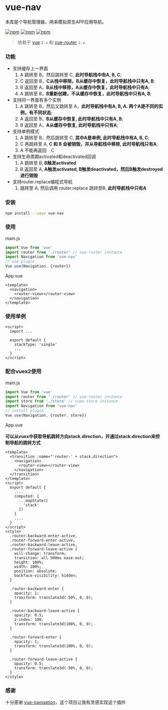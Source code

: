 # vue-nav

本库是个导航管理器，用来模拟原生APP应用导航。

[![npm](https://img.shields.io/npm/v/vue-nav.svg)](https://www.npmjs.com/package/vue-nav)
[![npm](https://img.shields.io/npm/dm/vue-nav.svg)](https://www.npmjs.com/package/vue-nav)
[![npm](https://img.shields.io/npm/l/vue-nav.svg)](https://www.npmjs.com/package/vue-nav)

> 依赖于 [vue](https://github.com/vuejs/vue) `2.x` 和 [vue-router](https://github.com/vuejs/vue-router) `2.x`.

### 功能
- 支持缓存上一界面
  1. A 跳转至 B，然后跳转至 C, **此时导航栈中有A, B, C**;
  2. C 返回至 B，**C从栈中移除，B从缓存中恢复，此时导航栈中只有A, B**;
  3. B 返回至 A，**B从栈中移除，A从缓存中恢复，此时导航栈中只有A**;
  4. A 跳转至 B，**B重新创建，不从缓存中恢复，此时导航栈中只有A, B**;
- 支持同一界面有多个实例
  1. A 跳转至 B，然后又跳转至 A，**此时导航栈中有A, B, A. 两个A是不同的实例，有不同状态**;
  2. A 返回至 B，**B从缓存中恢复, 此时导航栈中只有A, B**;
  3. B 返回至 A，**A从缓存中恢复, 此时导航栈中只有A**;
- 支持单例模式
  1. A 跳转至 B，然后跳转至 C, **其中A是单例, 此时导航栈中有A, B, C**;
  2. C 再跳转至 A, **C 和 B 会被销毁，并从导航栈中移除, 此时导航栈只有A**;
  3. A 不能再返回　C
- 支持生命周期activated和deactivated回调
  1. A 跳转至 B, **B触发activated**
  2. B 返回至 A, **A触发activated, B触发deactivated，然后B触发destroyed进行销毁**
- 支持router.replace编程式导航
  1. 跳转至 A, 然后调用 router.replace 跳转至B, **此时导航栈中只有A**
  
### 安装
```bash
npm install --save vue-nav
```

### 使用
main.js

```javascript
import Vue from 'vue'
import router from './router' // vue-router instance
import Navigation from 'vue-nav'
// use plugin
Vue.use(Navigation, {router})
```
App.vue

```vue
<template>
  <navigation>
    <router-view></router-view>
  </navigation>
</template>
```
### 使用单例
```vue
<script>
  import ...

  export default {
    stackType: 'single'
    ...
  }
</script>
```

### 配合vuex2使用

main.js

```javascript
import Vue from 'vue'
import router from './router' // vue-router instance
import store from './store' // vuex store instance
import Navigation from 'vue-nav'
// install plugin
Vue.use(Navigation, {router, store})
```

App.vue<br/><br/>
**可以从vuex中获取导航跳转方向stack.direction，并通过stack.direction来控制导航的跳转方式**
```vue
<template>
  <transition :name="'router-' + stack.direction">
    <navigation>
      <router-view></router-view>
    </navigation>
  </transition>
</template>
<script>
  export default {
    ....
    computed: {
      ...mapState([
        'stack'
      ])
    }
    ....
  }
</script>
<style>
  .router-backward-enter-active,
  .router-forward-enter-active,
  .router-backward-leave-active,
  .router-forward-leave-active {
    will-change: transform;
    transition: all 500ms ease-out;
    height: 100%;
    width: 100%;
    position: absolute;
    backface-visibility: hidden;
  }

  .router-backward-enter {
    opacity: 1;
    transform: translate3d(-50%, 0, 0);
  }

  .router-backward-leave-active {
    opacity: 0.5;
    z-index: 100;
    transform: translate3d(100%, 0, 0);
  }

  .router-forward-enter {
    opacity: 1;
    transform: translate3d(100%, 0, 0);
  }

  .router-forward-leave-active {
    opacity: 0.5;
    transform: translate3d(-50%, 0, 0);
  }
</style>
```

### 感谢
十分感谢 [vue-navigation](https://github.com/zack24q/vue-navigation)，这个项目让我有灵感实现这个插件